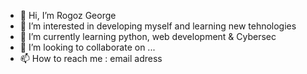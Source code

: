 - 👋 Hi, I’m Rogoz George
- 👀 I’m interested in developing myself and learning new tehnologies
- 🌱 I’m currently learning python, web development & Cybersec
- 💞️ I’m looking to collaborate on ...
- 📫 How to reach me : email adress
